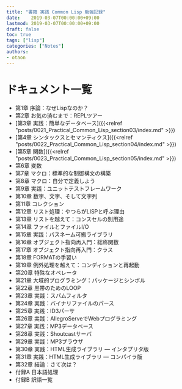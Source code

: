 ```yaml
---
title: "書籍 実践 Common Lisp 勉強記録"
date:    2019-03-07T00:00:00+09:00
lastmod: 2019-03-07T00:00:00+09:00
draft: false
toc: true
tags: ["lisp"]
categories: ["Notes"]
authors:
- otaon
---
```


# ドキュメント一覧
- 第1章 序論：なぜLispなのか？
- 第2章 お気の済むまで：REPLツアー
- [第3章 実践：簡単なデータベース]({{<relref "posts/0021_Practical_Common_Lisp_section03/index.md" >}})
- [第4章 シンタックスとセマンティクス]({{<relref "posts/0022_Practical_Common_Lisp_section04/index.md" >}})
- [第5章 関数]({{<relref "posts/0023_Practical_Common_Lisp_section05/index.md" >}})
- 第6章 変数
- 第7章 マクロ：標準的な制御構文の構築
- 第8章 マクロ：自分で定義しよう
- 第9章 実践：ユニットテストフレームワーク
- 第10章 数字、文字、そして文字列
- 第11章 コレクション
- 第12章 リスト処理：やつらがLISPと呼ぶ理由
- 第13章 リストを越えて：コンスセルの別用途
- 第14章 ファイルとファイルI/O
- 第15章 実践：パスネーム可搬ライブラリ
- 第16章 オブジェクト指向再入門：総称関数
- 第17章 オブジェクト指向再入門：クラス
- 第18章 FORMATの手習い
- 第19章 例外処理を越えて：コンディションと再起動
- 第20章 特殊なオペレータ
- 第21章 大域的プログラミング：パッケージとシンボル
- 第22章 黒帯のためのLOOP
- 第23章 実践：スパムフィルタ
- 第24章 実践：バイナリファイルのパース
- 第25章 実践：ID3パーサ
- 第26章 実践：AllegroServeでWebプログラミング
- 第27章 実践：MP3データベース
- 第28章 実践：Shoutcastサーバ
- 第29章 実践：MP3ブラウザ
- 第30章 実践：HTML生成ライブラリ ― インタプリタ版
- 第31章 実践：HTML生成ライブラリ ― コンパイラ版
- 第32章 結論：さて次は？
- 付録A 日本語処理
- 付録B 訳語一覧
